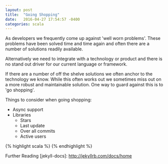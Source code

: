 ```yaml
---
layout: post
title:  "Going Shopping"
date:   2016-04-27 17:54:57 -0400
categories: scala
---
```



As developers we frequently come up against 'well worn problems'. These problems have been solved
time and time again and often there are a number of solutions readily available.

Alternatively we need to integrate with a technology or product and there is no stand out driver
for our current language or framework.

If there are a number of off the shelve solutions we often anchor to the technology we know. 
While this often works out we sometimes miss out on a more robust and maintainable solution.
One way to guard against this is to 'go shopping'.

Things to consider when going shopping:
* Async support
* Libraries
  * Stars
  * Last update
  * Over all commits
  * Active users

{% highlight scala %}
{% endhighlight %}



Further Reading
[jekyll-docs]: http://jekyllrb.com/docs/home
